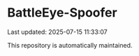 # BattleEye-Spoofer

Last updated: 2025-07-15 11:33:07

This repository is automatically maintained.
